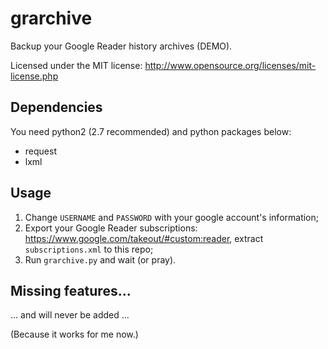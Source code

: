 # grarchive

Backup your Google Reader history archives (DEMO).

Licensed under the MIT license:
<http://www.opensource.org/licenses/mit-license.php>

## Dependencies

You need python2 (2.7 recommended) and python packages below:

* request
* lxml

## Usage

1. Change `USERNAME` and `PASSWORD` with your google account's information;
2. Export your Google Reader subscriptions: <https://www.google.com/takeout/#custom:reader>, extract `subscriptions.xml` to this repo;
3. Run `grarchive.py` and wait (or pray).

## Missing features...

... and will never be added ...

(Because it works for me now.)
